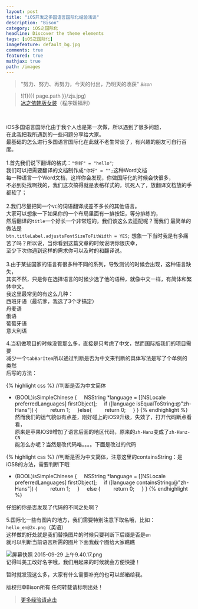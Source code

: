 ```yaml
---
layout: post
title: "iOS开发之多国语言国际化经验浅谈"
description: "Bison"
category: iOS之国际化
headline: Discover the theme elements
tags: [iOS之国际化]
imagefeature: default_bg.jpg
comments: true
featured: true
mathjax: true
path: /images
---
```


>&quot;努力、努力、再努力，今天的付出，乃明天的收获&quot;
><small><cite title="Plato">Bison</cite></small>

>![1]({{ page.path }}/zjs.jpg)<br>
>[冰之依韩版女装](http://allluckly.taobao.com/)（程序媛福利）<br>


<br>



iOS多国语言国际化由于我个人也是第一次做，所以遇到了很多问题，<br>
在此我把我所遇到的一些问题分享给大家。<br>
最基础的怎么进行多国语言国际化在此就不老生常谈了，有兴趣的朋友可自行百度。<br>
<br>
1.首先我们说下翻译的格式：`"你好" = "hello"`;<br>
我们可以把需要翻译的文档制作成`"你好" = "";`这种Word文档<br>
每一种语言一个Word文档，这样你会发现，你做国际化的时候会快很多，<br>
不必到处找啊找的，我们这次搞得就是表格样式的，坑死人了，放翻译文档放的手都软了；<br>
<br>
2.我们尽量把同一个`VC`的词语翻译成差不多长的其他语言。<br>
大家可以想象一下如果你的一个布局里面有一排按钮，等分排练的，<br>
然后翻译的`title`一个好长一个非常短的，我们该这么去适配呢？而我们
最简单的做法是<br>
`btn.titleLabel.adjustsFontSizeToFitWidth = YES;`
想象一下当时我是有多痛苦了吗？所以说，当你看到这篇文章的时候说明你很庆幸，<br>
至少下次你遇到这样的需求你可以及时的和翻译说。<br>
<br>
3.由于某些国家的语言有很多种不同的系列，导致测试的时候会出现，这种语言缺失，<br>
其实不然，只是你在选择语言的时候少选了他的语种，就像中文一样，有简体和繁体中文。<br>
我这里最常见的有这么几种：<br>
西班牙语（最坑爹，我选了3个才搞定）<br>
丹麦语<br>
俄语<br>
葡萄牙语<br>
意大利语<br>

4.当初做项目的时候没管那么多，直接是只考虑了中文，然而国际版我们的项目需要<br>
减少一个`tabBarItem`所以通过判断是否为中文来判断的具体写法是写了个单例的类然<br>
后写的方法：<br>

{% highlight css %}
//判断是否为中文简体
- (BOOL)isSimpleChinese
{
    NSString *language = [[NSLocale preferredLanguages] firstObject];
    if ([language isEqualToString:@"zh-Hans"]) {
          return 1;
    }else{
        return 0;
    }
}
{% endhighlight %}
然而我们的运气貌似有点差，刚好碰上的iOS9升级，失效了，打开代码断点看看，<br>
原来是苹果IOS9增加了语言后面的地区代码，原来的`zh-Hanz`变成了`zh-Hanz-CN`<br>
能怎么办呢？当然是改代码咯。。。。下面是改过的代码<br>

{% highlight css %}
//判断是否为中文简体，注意这里的containsString：是iOS8的方法，需要判断下哦
- (BOOL)isSimpleChinese
{
    NSString *language = [[NSLocale preferredLanguages] firstObject];
    if ([language containsString:@"zh-Hans"]) {
        return 1;
    }
    else {
        return 0;
    }
}
{% endhighlight %}

仔细的你是否发现了代码的不同之处啊？<br>

5.国际化一些有图片的地方，我们需要特别注意下取名哦，比如：<br>
`hello_en@2x.png`（英语）<br>
这样做的好处就是我们替换图片的时候只要判断下后缀是否是`en`<br>
就可以判断当前语言所需的图片下面我截个图给大家瞧瞧<br>

![屏幕快照 2015-09-29 上午9.40.17.png](http://upload-images.jianshu.io/upload_images/671504-cc907a133a676790.png?imageMogr2/auto-orient/strip%7CimageView2/2/w/1240)<br>
记得叫美工改好名字哦，我们用起来的时候就会方便快捷！<br>

暂时就发现这么多，大家有什么需要补充的也可以邮箱给我。<br>

版权归©Bison所有 任何转载请标明出处！<br>


 > [更多经验请点击](http://www.allluckly.cn/)

